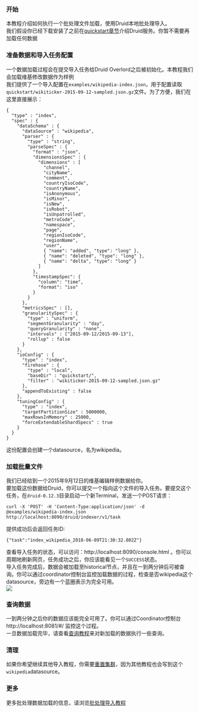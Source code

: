 ### 开始
本教程介绍如何执行一个批处理文件加载，使用Druid本地批处理导入。  
我们假设你已经下载安装了之前在[quickstart章节](#!/tutorials)介绍Druid服务。你暂不需要再加载任何数据

### 准备数据和导入任务配置
一个数据加载过程会在提交导入任务给Druid Overlord之后被初始化。本教程我们会加载维基修改数据作为样例  
我们提供了一个导入配置在`examples/wikipedia-index.json`，用于配置读取`quickstart/wikiticker-2015-09-12-sampled.json.gz`文件。为了方便，我们在这里直接展示：
```
{
  "type" : "index",
  "spec" : {
    "dataSchema" : {
      "dataSource" : "wikipedia",
      "parser" : {
        "type" : "string",
        "parseSpec" : {
          "format" : "json",
          "dimensionsSpec" : {
            "dimensions" : [
              "channel",
              "cityName",
              "comment",
              "countryIsoCode",
              "countryName",
              "isAnonymous",
              "isMinor",
              "isNew",
              "isRobot",
              "isUnpatrolled",
              "metroCode",
              "namespace",
              "page",
              "regionIsoCode",
              "regionName",
              "user",
              { "name": "added", "type": "long" },
              { "name": "deleted", "type": "long" },
              { "name": "delta", "type": "long" }
            ]
          },
          "timestampSpec": {
            "column": "time",
            "format": "iso"
          }
        }
      },
      "metricsSpec" : [],
      "granularitySpec" : {
        "type" : "uniform",
        "segmentGranularity" : "day",
        "queryGranularity" : "none",
        "intervals" : ["2015-09-12/2015-09-13"],
        "rollup" : false
      }
    },
    "ioConfig" : {
      "type" : "index",
      "firehose" : {
        "type" : "local",
        "baseDir" : "quickstart/",
        "filter" : "wikiticker-2015-09-12-sampled.json.gz"
      },
      "appendToExisting" : false
    },
    "tuningConfig" : {
      "type" : "index",
      "targetPartitionSize" : 5000000,
      "maxRowsInMemory" : 25000,
      "forceExtendableShardSpecs" : true
    }
  }
}
```

这份配置会创建一个datasource，名为wikipedia。  

### 加载批量文件
我们已经给到一个2015年9月12日的维基编辑样例数据给你。  
要加载这份数据给Druid，你可以提交一个指向这个文件的导入任务。要提交这个任务，在`druid-0.12.3`目录启动一个新Terminal，发送一个POST请求：
```
curl -X 'POST' -H 'Content-Type:application/json' -d @examples/wikipedia-index.json http://localhost:8090/druid/indexer/v1/task
```
提供成功后会返回任务ID:
```
{"task":"index_wikipedia_2018-06-09T21:30:32.802Z"}
```
查看导入任务的状态，可以访问：http://localhost:8090/console.html 。你可以周期地刷新网页，任务成功之后，你应该能看见一个`SUCCESS`状态。  
导入任务完成后，数据会被加载至historical节点，并且在一到两分钟后可被查询。你可以通过coordinator控制台监控加载数据的过程，检查是否wikipedia这个datasource，旁边有一个蓝圈表示为完全可用。  
![](http://druid.io/docs/0.12.3/tutorials/img/tutorial-batch-01.png)  

### 查询数据
一到两分钟之后你的数据应该能完全可用了。你可以通过Coordinator控制台http://localhost:8081/#/ 监控这个过程。  
一旦数据加载完毕，请查看[查询教程](#!/tutorials/tutorial-query)来对新加载的数据执行一些查询。

### 清理
如果你希望继续其他导入教程，你需要[重置集群](#!/tutorials#resetting-cluster-state)，因为其他教程也会写到这个`wikipedia`datasource。

### 更多
更多批处理数据加载的信息，请浏览[批处理导入教程](/TODO)

